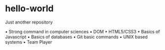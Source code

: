 # hello-world
Just another repository 

•	Strong command in computer sciences
•	DOM 
•	HTML5/CSS3
•	Basics of Javascript
•	Basics of databases
•	Git basic commands
•	UNIX based systems
•	Team Player
